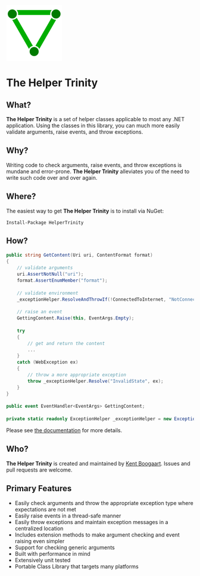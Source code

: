 ![Logo](Art/Logo150x150.png "Logo")

# The Helper Trinity

## What?

**The Helper Trinity** is a set of helper classes applicable to most any .NET application. Using the classes in this library, you can much more easily validate arguments, raise events, and throw exceptions.

## Why?

Writing code to check arguments, raise events, and throw exceptions is mundane and error-prone. **The Helper Trinity** alleviates you of the need to write such code over and over again.

## Where?

The easiest way to get **The Helper Trinity** is to install via NuGet:

```
Install-Package HelperTrinity
```

## How?

```C#
public string GetContent(Uri uri, ContentFormat format)
{
    // validate arguments
    uri.AssertNotNull("uri");
    format.AssertEnumMember("format");

    // validate environment
    _exceptionHelper.ResolveAndThrowIf(!ConnectedToInternet, "NotConnected");

    // raise an event
    GettingContent.Raise(this, EventArgs.Empty);

    try
    {
        // get and return the content
        ...
    }
    catch (WebException ex)
    {
        // throw a more appropriate exception
        throw _exceptionHelper.Resolve("InvalidState", ex);
    }
} 

public event EventHandler<EventArgs> GettingContent;

private static readonly ExceptionHelper _exceptionHelper = new ExceptionHelper(typeof(MyType));
```

Please see [the documentation](Doc/overview.md) for more details.

## Who?

**The Helper Trinity** is created and maintained by [Kent Boogaart](http://kent-boogaart.com). Issues and pull requests are welcome.

## Primary Features

* Easily check arguments and throw the appropriate exception type where expectations are not met
* Easily raise events in a thread-safe manner
* Easily throw exceptions and maintain exception messages in a centralized location
* Includes extension methods to make argument checking and event raising even simpler
* Support for checking generic arguments
* Built with performance in mind
* Extensively unit tested
* Portable Class Library that targets many platforms